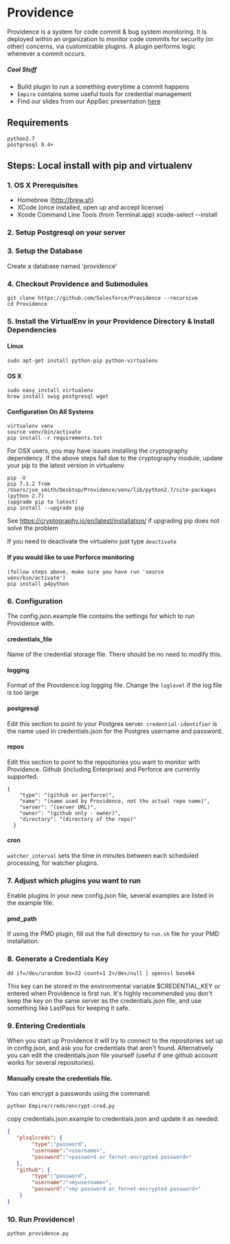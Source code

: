 Providence
==========
Providence is a system for code commit & bug system monitoring. It is deployed within an organization to monitor code commits for security (or other) concerns, via customizable plugins. A plugin performs logic whenever a commit occurs.

##### Cool Stuff
* Build plugin to run a something everytime a commit happens
* `Empire` contains some useful tools for credential management
* Find our slides from our AppSec presentation [here](http://www.slideshare.net/salesforceeng/providence-rapid-vulnerability-prevention)

## Requirements
    python2.7
    postgresql 9.4+

## Steps: Local install with pip and virtualenv


### 1. OS X Prerequisites
* Homebrew (http://brew.sh)
* XCode (once installed, open up and accept license)
* Xcode Command Line Tools (from Terminal.app)
    xcode-select --install

### 2. Setup Postgresql on your server

### 3. Setup the Database 
Create a database named 'providence'

### 4. Checkout Providence and Submodules
    git clone https://github.com/Salesforce/Providence --recursive
    cd Providence

### 5. Install the VirtualEnv in your Providence Directory & Install Dependencies
#### Linux
    sudo apt-get install python-pip python-virtualenv

#### OS X
    sudo easy_install virtualenv
    brew install swig postgresql wget 

#### Configuration On All Systems

    virtualenv venv
    source venv/bin/activate
    pip install -r requirements.txt

For OSX users, you may have issues installing the cryptography dependency. If the above steps fail due to the cryptography module, update your pip to the latest version in virtualenv

    pip -V
    pip 7.1.2 from /Users/joe_smith/Desktop/Providence/venv/lib/python2.7/site-packages (python 2.7)
    (upgrade pip to latest)
    pip install --upgrade pip

See https://cryptography.io/en/latest/installation/ if upgrading pip does not solve the problem

If you need to deactivate the virtualenv just type `deactivate`

#### If you would like to use Perforce monitoring
    (follow steps above, make sure you have run 'source venv/bin/activate')
    pip install p4python

### 6. Configuration
The config.json.example file contains the settings for which to run Providence with. 

#### credentials_file
Name of the credential storage file. There should be no need to modify this.

#### logging
Format of the Providence.log logging file. Change the `loglevel` if the log file is too large

#### postgresql
Edit this section to point to your Postgres server. `credential-identifier` is the name used in credentials.json for the Postgres username and password.

#### repos
Edit this section to point to the repositories you want to monitor with Providence. Github (including Enterprise) and Perforce are currently supported.

    {
        "type": "(github or perforce)",
        "name": "(name used by Providence, not the actual repo name)",
        "server": "(server URL)",
        "owner": "(github only - owner)",
        "directory": "(directory of the repo)"
      }

#### cron
`watcher_interval` sets the time in minutes between each scheduled processing, for watcher plugins.

### 7. Adjust which plugins you want to run
Enable plugins in your new config.json file, several examples are listed in the example file.

#### pmd_path
If using the PMD plugin, fill out the full directory to `run.sh` file for your PMD installation.

### 8. Generate a Credentials Key
```
dd if=/dev/urandom bs=32 count=1 2>/dev/null | openssl base64
```
This key can be stored in the environmental variable $CREDENTIAL_KEY or entered when Providence is first run. It's highly 
recommended you don't keep the key on the same server as the credentials.json file, and use something like LastPass for 
keeping it safe.

### 9. Entering Credentials
When you start up Providence it will try to connect to the repositories set up in config.json, and ask you for credentials that aren't found. Alternatively you can edit the credentials.json file yourself (useful if one github account works for several repositories).

#### Manually create the credentials file.

You can encrypt a passwords using the command:
```
python Empire/creds/encrypt-cred.py
```

copy credentials.json.example to credentials.json and update it as needed:
```json
{    
   "plsqlcreds": {
        "type":"password",
        "username":"<username>",
        "password":"<password or fernet-encrypted password>"
   },
   "github": {
        "type":"password",
        "username":"<myusername>",
        "password":"<my password or fernet-encrypted password>"
    }
}
```

### 10. Run Providence!
```
python providence.py
```


